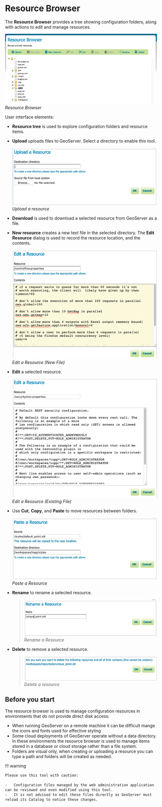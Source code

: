 # Resource Browser

The **Resource Browser** provides a tree showing configuration folders, along with actions to edit and manage resources.

![](img/browser.png)
*Resource Browser*

User interface elements:

-   **Resource tree** is used to explore configuration folders and resource items.

-   **Upload** uploads files to GeoServer. Select a directory to enable this tool.

    ![](img/upload.png)
    *Upload a resource*

-   **Download** is used to download a selected resource from GeoServer as a file.

-   **New resource** creates a new text file in the selected directory. The **Edit Resource** dialog is used to record the resource location, and the contents.

    ![](img/new_resource.png)
    *Edit a Resource (New File)*

-   **Edit** a selected resource.

    ![](img/edit_resource.png)
    *Edit a Resource (Existing File)*

-   Use **Cut**, **Copy**, and **Paste** to move resources between folders.

    ![](img/paste_resource.png)
    *Paste a Resource*

-   **Rename** to rename a selected resource.

    > ![](img/rename_resource.png)
    > *Rename a Resource*

-   **Delete** to remove a selected resource.

    > ![](img/delete_resource.png)
    > *Delete a resource*

## Before you start

The resource browser is used to manage configuration resources in environments that do not provide direct disk access:

-   When running GeoServer on a remote machine it can be difficult mange the icons and fonts used for effective styling
-   Some cloud deployments of GeoServer operate without a data directory. In these environments the resource browser is used to manage items stored in a database or cloud storage rather than a file system.
-   Folders are visual only, when creating or uploading a resource you can type a path and folders will be created as needed.

!!! warning

    Please use this tool with caution:
    
    -   Configuration files managed by the web administration application can be reviewed and even modified using this tool.
    -   It is not advised to edit these files directly as GeoServer must reload its Catalog to notice these changes.
